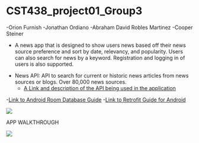 # CST438_project01_Group3

-Orion Furnish
-Jonathan Ordiano
-Abraham David Robles Martinez
-Cooper Steiner

* A news app that is designed to show users news based off their news source preference and sort by date, relevancy, and popularity. Users can also search for news by a keyword. Registration and logging in of users is also supported.

- News API: API to search for current or historic news articles from news sources or blogs. Over 80,000 news sources. 
    - [A Link and description of the API being used in the application](https://newsapi.org/)

-[Link to Android Room Database Guide](https://developer.android.com/jetpack/androidx/releases/room)
-[Link to Retrofit Guide for Android](https://square.github.io/retrofit/)


![](https://i.imgur.com/I1qAk94.jpg)

APP WALKTHROUGH

![](https://i.imgur.com/bS9WIZE.gif)
